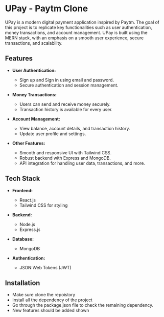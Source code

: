 # UPay - Paytm Clone

UPay is a modern digital payment application inspired by Paytm. The goal of this project is to replicate key functionalities such as user authentication, money transactions, and account management. UPay is built using the MERN stack, with an emphasis on a smooth user experience, secure transactions, and scalability.

## Features

- **User Authentication:**
  - Sign up and Sign in using email and password.
  - Secure authentication and session management.
  
- **Money Transactions:**
  - Users can send and receive money securely.
  - Transaction history is available for every user.
  
- **Account Management:**
  - View balance, account details, and transaction history.
  - Update user profile and settings.

- **Other Features:**
  - Smooth and responsive UI with Tailwind CSS.
  - Robust backend with Express and MongoDB.
  - API integration for handling user data, transactions, and more.
  
## Tech Stack

- **Frontend:**
  - React.js
  - Tailwind CSS for styling

- **Backend:**
  - Node.js
  - Express.js		

- **Database:**
  - MongoDB

- **Authentication:**
  - JSON Web Tokens (JWT)

## Installation
 - Make sure clone the repoistory 
 - Install all the dependency of the project
 - Go through the package.json file to check the remaining dependency.
 - New features should be added shown 	

